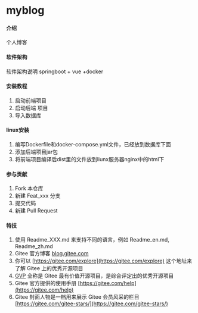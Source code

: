 # myblog

#### 介绍
个人博客

#### 软件架构
软件架构说明  springboot + vue +docker


#### 安装教程

1.  启动前端项目
2.  启动后端 项目
3.  导入数据库

#### linux安装

1.  编写Dockerfile和docker-compose.yml文件，已经放到数据库下面
2.  添加后端项目jar包
3.  将前端项目编译后dist里的文件放到liunx服务器nginx中的html下

#### 参与贡献

1.  Fork 本仓库
2.  新建 Feat_xxx 分支
3.  提交代码
4.  新建 Pull Request


#### 特技

1.  使用 Readme\_XXX.md 来支持不同的语言，例如 Readme\_en.md, Readme\_zh.md
2.  Gitee 官方博客 [blog.gitee.com](https://blog.gitee.com)
3.  你可以 [https://gitee.com/explore](https://gitee.com/explore) 这个地址来了解 Gitee 上的优秀开源项目
4.  [GVP](https://gitee.com/gvp) 全称是 Gitee 最有价值开源项目，是综合评定出的优秀开源项目
5.  Gitee 官方提供的使用手册 [https://gitee.com/help](https://gitee.com/help)
6.  Gitee 封面人物是一档用来展示 Gitee 会员风采的栏目 [https://gitee.com/gitee-stars/](https://gitee.com/gitee-stars/)
